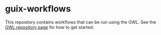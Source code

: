 guix-workflows
==============

This repository contains workflows that can be run using the GWL.
See the [GWL repository page](https://www.guixwl.org) for how to
get started.

